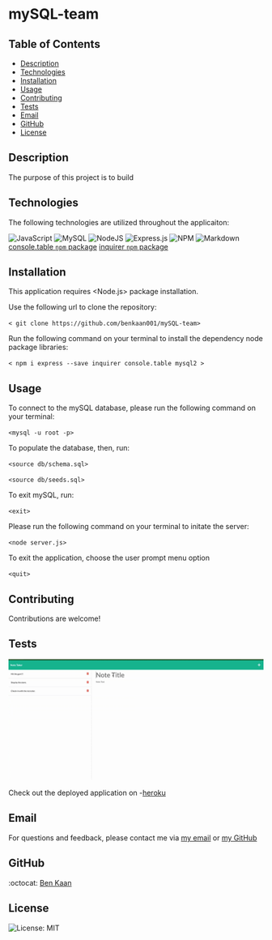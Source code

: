# mySQL-team


  ## Table of Contents

  * [Description](#description)
  * [Technologies](#technologies)
  * [Installation](#installation)
  * [Usage](#usage)
  * [Contributing](#contributing)
  * [Tests](#tests)
  * [Email](#email)
  * [GitHub](#GitHub)
  * [License](#license)

  ## Description
  
  The purpose of this project is to build 



  ## Technologies 

  The following technologies are utilized throughout the applicaiton:

  ![JavaScript](https://img.shields.io/badge/javascript-%23323330.svg?style=for-the-badge&logo=javascript&logoColor=%23F7DF1E)
  ![MySQL](https://img.shields.io/badge/mysql-%2300f.svg?style=for-the-badge&logo=mysql&logoColor=white)
  ![NodeJS](https://img.shields.io/badge/node.js-6DA55F?style=for-the-badge&logo=node.js&logoColor=white)
  ![Express.js](https://img.shields.io/badge/express.js-%23404d59.svg?style=for-the-badge&logo=express&logoColor=%2361DAFB)
  ![NPM](https://img.shields.io/badge/NPM-%23000000.svg?style=for-the-badge&logo=npm&logoColor=white)
  ![Markdown](https://img.shields.io/badge/markdown-%23000000.svg?style=for-the-badge&logo=markdown&logoColor=white)
  [console.table `npm` package](https://www.npmjs.com/package/console.table)
  [inquirer `npm` package](https://www.npmjs.com/package/inquirer)





  ## Installation

  This application requires <Node.js> package installation.


  Use the following url to clone the repository:

  `< git clone https://github.com/benkaan001/mySQL-team>`
  

  Run the following command on your terminal to install the dependency node package libraries:

  `< npm i express --save inquirer console.table mysql2 >`


  ## Usage

  To connect to the mySQL database, please run the following command on your terminal:

  `<mysql -u root -p>`


  To populate the database, then, run:

  `<source db/schema.sql>`

  `<source db/seeds.sql>`


  To exit mySQL, run: 

  `<exit>`


  Please run the following command on your terminal to initate the server:

  `<node server.js>`


  To exit the application, choose the user prompt menu option 

  `<quit>`


  ## Contributing
  
  Contributions are welcome!
  

  ## Tests

  ![demo gif](https://github.com/benkaan001/take-a-note/blob/main/take-a-note.gif)
  
  Check out the deployed application on -[heroku](https://thawing-sands-93834.herokuapp.com/notes)
 


  ## Email

  For questions and feedback, please contact me via [my email](mailto:benkaan001@gmail.com) or [my GitHub](https://www.github.com/benkaan001)
  

  ## GitHub

  :octocat: [Ben Kaan](https://www.github.com/benkaan001)
  

  ## License

  
  ![License: MIT](https://img.shields.io/badge/License-MIT-yellow.svg)